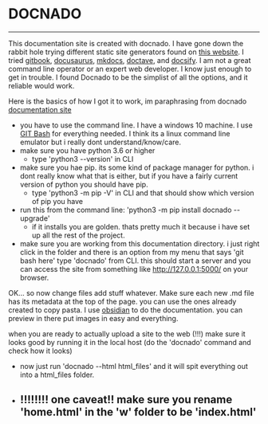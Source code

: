 # DOCNADO
---

This documentation site is created with docnado. I have gone down the rabbit hole trying different static site generators found on [this website](https://github.com/myles/awesome-static-generators). I tried [gitbook](https://www.gitbook.com/), [docusaurus](https://docusaurus.io/), [mkdocs](https://www.mkdocs.org/), [doctave](https://github.com/Doctave/doctave), and [docsify](https://docsify.js.org/#/). I am not a great command line operator or an expert web developer. I know just enough to get in trouble. 
I found Docnado to be the simplist of all the options, and it reliable would work. 

Here is the basics of how I got it to work, im paraphrasing from docnado [documentation site](https://heinventions.github.io/docnado-site/example-site/w/home.html)

- you have to use the command line. I have a windows 10 machine. I use [GIT Bash](https://gitforwindows.org/) for everything needed. I think its a linux command line emulator but i really dont understand/know/care. 
- make sure you have python 3.6 or higher
	- type 'python3 --version' in CLI
- make sure you hae pip. its some kind of package manager for python. i dont really know what that is either, but if you have a fairly current version of python you should have pip. 
	- type 'python3 -m pip -V' in CLI and that should show which version of pip you have
- run this from the command line: 'python3 -m pip install docnado --upgrade'
	- if it installs you are golden. thats pretty much it because i have set up all the rest of the project.
- make sure you are working from this documentation directory. i just right click in the folder and there is an option from my menu that says 'git bash here'  type 'docnado' from CLI. this should start a server and you can access the site from something like http://127.0.0.1:5000/ on your browser.  

OK... so now change files add stuff whatever. Make sure each new .md file has its metadata at the top of the page. you can use the ones already created to copy pasta. 
I use [obsidian](https://obsidian.md/) to do the documentation. you can preview in there put images in easy and everything.  

when you are ready to actually upload a site to the web (!!!) make sure it looks good by running it in the local host (do the 'docnado' command and check how it looks)
 - now just run 'docnado --html html_files' and it will spit everything out into a html_files folder.
 - ##  !!!!!!!! one caveat!! make sure you rename 'home.html' in the 'w' folder to be 'index.html'


